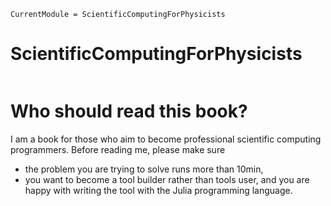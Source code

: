 ```@meta
CurrentModule = ScientificComputingForPhysicists
```

# ScientificComputingForPhysicists

```@index
```

# Who should read this book?

I am a book for those who aim to become professional scientific computing programmers. Before reading me, please make sure

* the problem you are trying to solve runs more than 10min,
* you want to become a tool builder rather than tools user, and you are happy with writing the tool with the Julia programming language.